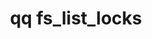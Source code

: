 ---
category: fs
command: fs_list_locks
optional_options:
- alternate: []
  help: The protocol whose locks should be listed
  name: --protocol
  required: true
- alternate: []
  help: The type of lock to list.
  name: --lock-type
  required: true
- alternate: []
  help: File path
  name: --path
  required: false
- alternate: []
  help: File ID
  name: --id
  required: false
- alternate: []
  help: List all locks held by the client with this IP address.
  name: --ip
  required: false
- alternate: []
  help: List all locks held by the client with this hostname. Only available for NLM
    locks.
  name: --hostname
  required: false
- alternate: []
  help: When a file is specified, list locks held on a specific snapshot.
  name: --snapshot
  required: false
- alternate: []
  help: Don't execute additional API calls to obtain file paths and client hostnames
    for results.
  name: --no-resolve
  required: false
- alternate: []
  help: Print a raw JSON response.
  name: --json
  required: false
- alternate: []
  help: Sort results by this attribute.
  name: --sort
  required: false
permalink: /qq-cli-command-guide/fs/fs_list_locks.html
positional_options: []
sidebar: qq_cli_command_reference_sidebar
summary: This section explains how to use the <code>qq fs_list_locks</code> command.
synopsis: List file locks held by clients.
title: qq fs_list_locks
usage: qq fs_list_locks [-h] --protocol {nlm,smb,nfs4} --lock-type {byte-range,share-mode}
  [--path PATH | --id ID | --ip IP | --hostname HOSTNAME] [--snapshot SNAPSHOT] [--no-resolve]
  [--json] [--sort {file,client}]
zendesk_source: qq CLI Command Guide

---